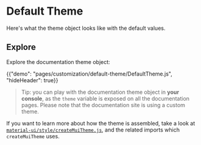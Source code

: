 # Default Theme

<p class="description">Here's what the theme object looks like with the default values.</p>

## Explore

Explore the documentation theme object:

{{"demo": "pages/customization/default-theme/DefaultTheme.js", "hideHeader": true}}

> Tip: you can play with the documentation theme object in **your console**,
as the `theme` variable is exposed on all the documentation pages.
Please note that the documentation site is using a custom theme.

If you want to learn more about how the theme is assembled, take a look at [`material-ui/style/createMuiTheme.js`](https://github.com/mui-org/material-ui/blob/master/packages/material-ui/src/styles/createMuiTheme.js),
and the related imports which `createMuiTheme` uses.
